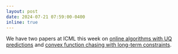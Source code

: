 ```yaml
---
layout: post
date: 2024-07-21 07:59:00-0400
inline: true
---
```


We have two papers at ICML this week on [online algorithms with UQ predictions](https://openreview.net/forum?id=xF656w37Mj) and [convex function chasing with long-term constraints](https://openreview.net/forum?id=hRBdOHVn7y).

